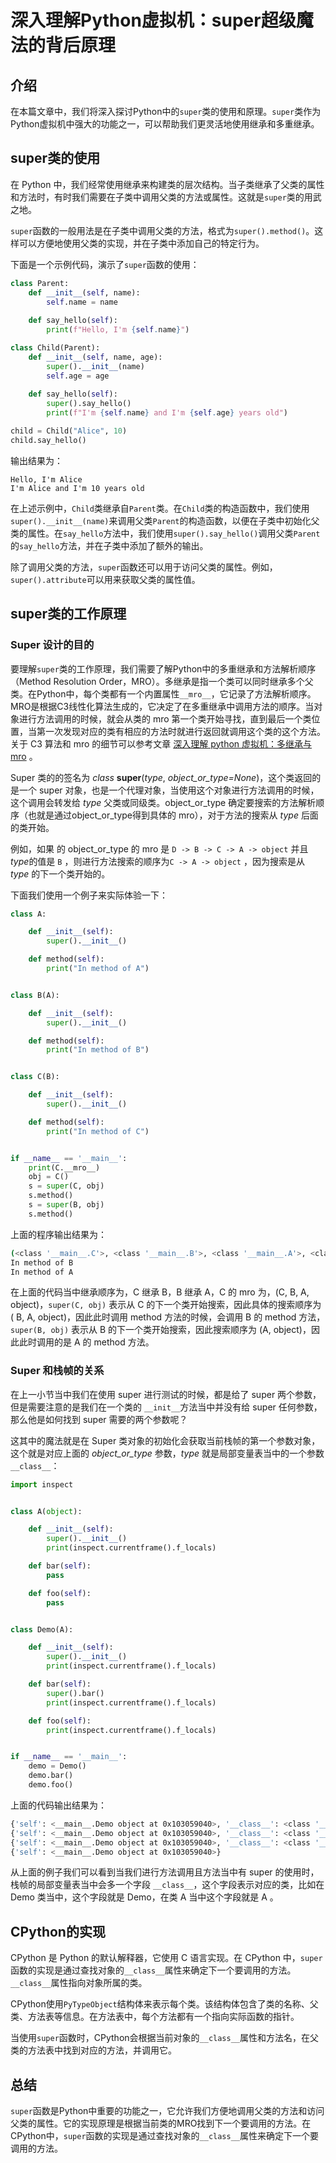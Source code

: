 # 深入理解Python虚拟机：super超级魔法的背后原理

## 介绍

在本篇文章中，我们将深入探讨Python中的`super`类的使用和原理。`super`类作为Python虚拟机中强大的功能之一，可以帮助我们更灵活地使用继承和多重继承。

## super类的使用

在 Python 中，我们经常使用继承来构建类的层次结构。当子类继承了父类的属性和方法时，有时我们需要在子类中调用父类的方法或属性。这就是`super`类的用武之地。

`super`函数的一般用法是在子类中调用父类的方法，格式为`super().method()`。这样可以方便地使用父类的实现，并在子类中添加自己的特定行为。

下面是一个示例代码，演示了`super`函数的使用：

```python
class Parent:
    def __init__(self, name):
        self.name = name
    
    def say_hello(self):
        print(f"Hello, I'm {self.name}")

class Child(Parent):
    def __init__(self, name, age):
        super().__init__(name)
        self.age = age
    
    def say_hello(self):
        super().say_hello()
        print(f"I'm {self.name} and I'm {self.age} years old")

child = Child("Alice", 10)
child.say_hello()
```

输出结果为：

```
Hello, I'm Alice
I'm Alice and I'm 10 years old
```

在上述示例中，`Child`类继承自`Parent`类。在`Child`类的构造函数中，我们使用`super().__init__(name)`来调用父类`Parent`的构造函数，以便在子类中初始化父类的属性。在`say_hello`方法中，我们使用`super().say_hello()`调用父类`Parent`的`say_hello`方法，并在子类中添加了额外的输出。

除了调用父类的方法，`super`函数还可以用于访问父类的属性。例如，`super().attribute`可以用来获取父类的属性值。

## super类的工作原理

### Super 设计的目的

要理解`super`类的工作原理，我们需要了解Python中的多重继承和方法解析顺序（Method Resolution Order，MRO）。多继承是指一个类可以同时继承多个父类。在Python中，每个类都有一个内置属性`__mro__`，它记录了方法解析顺序。MRO是根据C3线性化算法生成的，它决定了在多重继承中调用方法的顺序。当对象进行方法调用的时候，就会从类的 mro 第一个类开始寻找，直到最后一个类位置，当第一次发现对应的类有相应的方法时就进行返回就调用这个类的这个方法。关于 C3 算法和 mro 的细节可以参考文章 [深入理解 python 虚拟机：多继承与 mro](https://github.com/Chang-LeHung/dive-into-cpython/blob/master/obsy/04mro.md#深入理解-python-虚拟机多继承与-mro) 。

Super 类的的签名为 *class* **super**(*type*, *object_or_type=None*)，这个类返回的是一个 super 对象，也是一个代理对象，当使用这个对象进行方法调用的时候，这个调用会转发给 *type* 父类或同级类。object_or_type 确定要搜索的方法解析顺序（也就是通过object_or_type得到具体的 mro），对于方法的搜索从 *type* 后面的类开始。

例如，如果 的 object_or_type 的 mro 是 `D -> B -> C -> A -> object` 并且*type*的值是 `B` ，则进行方法搜索的顺序为`C -> A -> object` ，因为搜索是从 *type* 的下一个类开始的。

下面我们使用一个例子来实际体验一下：

```python
class A:

	def __init__(self):
		super().__init__()

	def method(self):
		print("In method of A")


class B(A):

	def __init__(self):
		super().__init__()

	def method(self):
		print("In method of B")


class C(B):

	def __init__(self):
		super().__init__()

	def method(self):
		print("In method of C")


if __name__ == '__main__':
	print(C.__mro__)
	obj = C()
	s = super(C, obj)
	s.method()
	s = super(B, obj)
	s.method()
```

上面的程序输出结果为：

```bash
(<class '__main__.C'>, <class '__main__.B'>, <class '__main__.A'>, <class 'object'>)
In method of B
In method of A
```

在上面的代码当中继承顺序为，C 继承 B，B 继承 A，C 的 mro 为，(C, B, A, object)，`super(C, obj)` 表示从 C 的下一个类开始搜索，因此具体的搜索顺序为 ( B, A, object)，因此此时调用 method 方法的时候，会调用 B 的 method 方法，`super(B, obj)` 表示从 B 的下一个类开始搜索，因此搜索顺序为 (A, object)，因此此时调用的是 A 的 method 方法。

### Super 和栈帧的关系

在上一小节当中我们在使用 super 进行测试的时候，都是给了 super 两个参数，但是需要注意的是我们在一个类的 `__init__`方法当中并没有给 super 任何参数，那么他是如何找到 super 需要的两个参数呢？

这其中的魔法就是在 Super 类对象的初始化会获取当前栈帧的第一个参数对象，这个就是对应上面的 *object_or_type* 参数，*type* 就是局部变量表当中的一个参数 `__class__`：

```python
import inspect


class A(object):

	def __init__(self):
		super().__init__()
		print(inspect.currentframe().f_locals)

	def bar(self):
		pass

	def foo(self):
		pass


class Demo(A):

	def __init__(self):
		super().__init__()
		print(inspect.currentframe().f_locals)

	def bar(self):
		super().bar()
		print(inspect.currentframe().f_locals)

	def foo(self):
		print(inspect.currentframe().f_locals)


if __name__ == '__main__':
	demo = Demo()
	demo.bar()
	demo.foo()

```

上面的代码输出结果为：

```bash
{'self': <__main__.Demo object at 0x103059040>, '__class__': <class '__main__.A'>}
{'self': <__main__.Demo object at 0x103059040>, '__class__': <class '__main__.Demo'>}
{'self': <__main__.Demo object at 0x103059040>, '__class__': <class '__main__.Demo'>}
{'self': <__main__.Demo object at 0x103059040>}
```

从上面的例子我们可以看到当我们进行方法调用且方法当中有 super 的使用时，栈帧的局部变量表当中会多一个字段 `__class__`，这个字段表示对应的类，比如在 Demo 类当中，这个字段就是 Demo，在类 A 当中这个字段就是 A 。

## CPython的实现

CPython 是 Python 的默认解释器，它使用 C 语言实现。在 CPython 中，`super`函数的实现是通过查找对象的`__class__`属性来确定下一个要调用的方法。`__class__`属性指向对象所属的类。

CPython使用`PyTypeObject`结构体来表示每个类。该结构体包含了类的名称、父类、方法表等信息。在方法表中，每个方法都有一个指向实际函数的指针。

当使用`super`函数时，CPython会根据当前对象的`__class__`属性和方法名，在父类的方法表中找到对应的方法，并调用它。

## 总结

`super`函数是Python中重要的功能之一，它允许我们方便地调用父类的方法和访问父类的属性。它的实现原理是根据当前类的MRO找到下一个要调用的方法。在CPython中，`super`函数的实现是通过查找对象的`__class__`属性来确定下一个要调用的方法。


